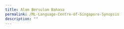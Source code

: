 ```yaml
---
title: Alam Bersulam Bahasa
permalink: /ML-Language-Centre-of-Singapore-Synopsis
description: ""
---
```

